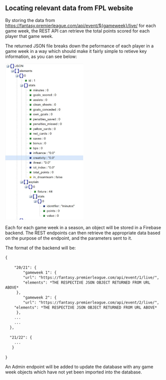 ## Locating relevant data from FPL website

By storing the data from https://fantasy.premierleague.com/api/event/${gameweek}/live/ for each game week, the REST API can retrieve the total points scored for each player that game week.

The returned JSON file breaks down the peformance of each player in a game week in a way which should make it fairly simple to retieve key information, as you can see below:

<img src="json example.JPG" height=500 width=250 />

Each for each game week in a season, an object will be stored in a Firebase backend. The REST endpoints can then retrieve the appropriate data based on the purpose of the endpoint, and the parameters sent to it.

The format of the backend will be:
```
{

	"20/21": {
		"gameweek 1": {
		"url": "https://fantasy.premierleague.com/api/event/1/live/",
		"elements": *THE RESPECTIVE JSON OBJECT RETURNED FROM URL ABOVE*
     },
		"gameweek 2": {
		"url": "https://fantasy.premierleague.com/api/event/2/live/",
    "elements": *THE RESPECTIVE JSON OBJECT RETURNED FROM URL ABOVE*
     },
    ...
    ...
  },
  
  "21/22": {
    ...
   }
   
}
```

An Admin endpoint will be added to update the database with any game week objects which have not yet been imported into the database.

